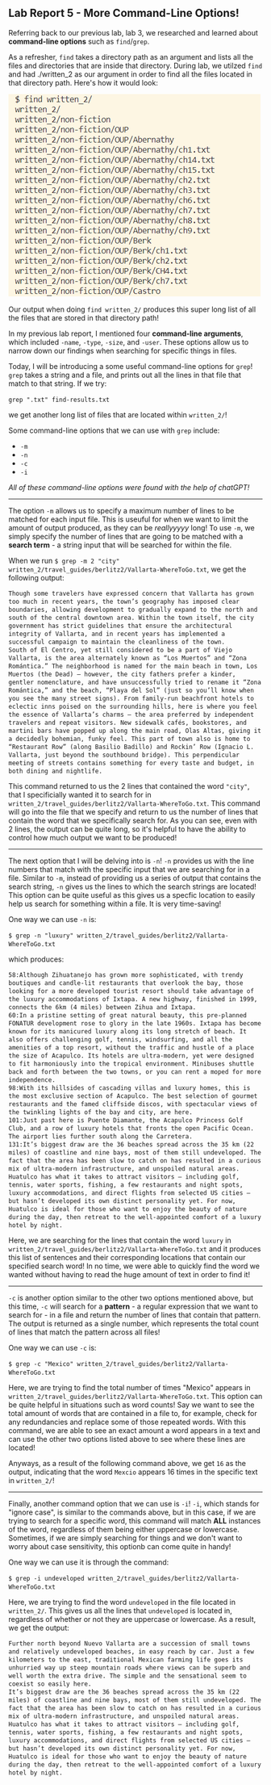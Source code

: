 ## Lab Report 5 - More Command-Line Options!

Referring back to our previous lab, lab 3, we researched and learned about **command-line options** such as `find`/`grep`. 

As a refresher, `find` takes a directory path as an argument and lists all the files and directories that are inside that directory. During lab, we utilzed `find` and had ./written_2 as our argument in order to find all the files located in that directory path. Here's how it would look:

![Image](find_written.png)

Our output when doing `find written_2/` produces this super long list of all the files that are stored in that directory path!

In my previous lab report, I mentioned four **command-line arguments**, which included `-name`, `-type`, `-size`, and `-user`. These options allow us to narrow down our findings when searching for specific things in files.

Today, I will be introducing a some useful command-line options for `grep`! `grep` takes a string and a file, and prints out all the lines in that file that match to that string. If we try:

`grep ".txt" find-results.txt`

we get another long list of files that are located within `written_2/`!

Some command-line options that we can use with `grep` include:
* `-m`
* `-n`
* `-c`
* `-i`

*All of these command-line options were found with the help of chatGPT!*

---

The option `-m` allows us to specify a maximum number of lines to be matched for each input file. This is useuful for when we want to limit the amount of output produced, as they can be *reallyyyyy* long! To use `-m`, we simply specify the number of lines that are going to be matched with a **search term** - a string input that will be searched for within the file.

When we run `$ grep -m 2 "city" written_2/travel_guides/berlitz2/Vallarta-WhereToGo.txt`, we get the following output:

```
Though some travelers have expressed concern that Vallarta has grown too much in recent years, the town’s geography has imposed clear boundaries, allowing development to gradually expand to the north and south of the central downtown area. Within the town itself, the city government has strict guidelines that ensure the architectural integrity of Vallarta, and in recent years has implemented a successful campaign to maintain the cleanliness of the town.
South of El Centro, yet still considered to be a part of Viejo Vallarta, is the area alternately known as “Los Muertos” and “Zona Romántica.” The neighborhood is named for the main beach in town, Los Muertos (the Dead) — however, the city fathers prefer a kinder, gentler nomenclature, and have unsuccessfully tried to rename it “Zona Romántica,” and the beach, “Playa del Sol” (just so you’ll know when you see the many street signs). From family-run beachfront hotels to eclectic inns poised on the surrounding hills, here is where you feel the essence of Vallarta’s charms — the area preferred by independent travelers and repeat visitors. New sidewalk cafés, bookstores, and martini bars have popped up along the main road, Olas Altas, giving it a decidedly bohemian, funky feel. This part of town also is home to “Restaurant Row” (along Basilio Badillo) and Rockin’ Row (Ignacio L. Vallarta, just beyond the southbound bridge). This perpendicular meeting of streets contains something for every taste and budget, in both dining and nightlife.
```

This command returned to us the 2 lines that contained the word `"city"`, that I specificially wanted it to search for in `written_2/travel_guides/berlitz2/Vallarta-WhereToGo.txt`. This command will go into the file that we specify and return to us the number of lines that contain the word that we specifically search for. As you can see, even with 2 lines, the output can be quite long, so it's helpful to have the ability to control how much output we want to be produced!

---

The next option that I will be delving into is `-n`! `-n` provides us with the line numbers that match with the specific input that we are searching for in a file. Similar to `-m`, instead of providing us a series of output that contains the search string, `-n` gives us the lines to which the search strings are located! This option can be quite useful as this gives us a specfic location to easily help us search for something within a file. It is very time-saving!

One way we can use `-n` is:

`$ grep -n "luxury" written_2/travel_guides/berlitz2/Vallarta-WhereToGo.txt`

which produces:

```
58:Although Zihuatanejo has grown more sophisticated, with trendy boutiques and candle-lit restaurants that overlook the bay, those looking for a more developed tourist resort should take advantage of the luxury accommodations of Ixtapa. A new highway, finished in 1999, connects the 6km (4 miles) between Zihua and Ixtapa.
60:In a pristine setting of great natural beauty, this pre-planned FONATUR development rose to glory in the late 1960s. Ixtapa has become known for its manicured luxury along its long stretch of beach. It also offers challenging golf, tennis, windsurfing, and all the amenities of a top resort, without the traffic and hustle of a place the size of Acapulco. Its hotels are ultra-modern, yet were designed to fit harmoniously into the tropical environment. Minibuses shuttle back and forth between the two towns, or you can rent a moped for more independence.
98:With its hillsides of cascading villas and luxury homes, this is the most exclusive section of Acapulco. The best selection of gourmet restaurants and the famed cliffside discos, with spectacular views of the twinkling lights of the bay and city, are here.     
101:Just past here is Puente Diamante, the Acapulco Princess Golf Club, and a row of luxury hotels that fronts the open Pacific Ocean. The airport lies further south along the Carretera.
131:It’s biggest draw are the 36 beaches spread across the 35 km (22 miles) of coastline and nine bays, most of them still undeveloped. The fact that the area has been slow to catch on has resulted in a curious mix of ultra-modern infrastructure, and unspoiled natural areas. Huatulco has what it takes to attract visitors — including golf, tennis, water sports, fishing, a few restaurants and night spots, luxury accommodations, and direct flights from selected US cities — but hasn’t developed its own distinct personality yet. For now, Huatulco is ideal for those who want to enjoy the beauty of nature during the day, then retreat to the well-appointed comfort of a luxury hotel by night.
```

Here, we are searching for the lines that contain the word `luxury` in `written_2/travel_guides/berlitz2/Vallarta-WhereToGo.txt` and it produces this list of sentences and their corresponding locations that contain our specified search word! In no time, we were able to quickly find the word we wanted without having to read the huge amount of text in order to find it!

---

`-c` is another option similar to the other two options mentioned above, but this time, `-c` will search for a **pattern** - a regular expression that we want to search for - in a file and return the number of lines that contain that pattern. The output is returned as a single number, which represents the total count of lines that match the pattern across all files!

One way we can use `-c` is:

`$ grep -c "Mexico" written_2/travel_guides/berlitz2/Vallarta-WhereToGo.txt`

Here, we are trying to find the total number of times "Mexico" appears in `written_2/travel_guides/berlitz2/Vallarta-WhereToGo.txt`. This option can be quite helpful in situations such as word counts! Say we want to see the total amount of words that are contained in a file to, for example, check for any redundancies and replace some of those repeated words. With this command, we are able to see an exact amount a word appears in a text and can use the other two options listed above to see where these lines are located!

Anyways, as a result of the following command above, we get `16` as the output, indicating that the word `Mexcio` appears 16 times in the specific text in `written_2/`!

--- 

Finally, another command option that we can use is `-i`! `-i`, which stands for "ignore case", is similar to the commands above, but in this case, if we are trying to search for a specific word, this command will match **ALL** instances of the word, regardless of them being either uppercase or lowercase. Sometimes, if we are simply searching for things and we don't want to worry about case sensitivity, this optionb can come quite in handy!

One way we can use it is through the command:

`$ grep -i undeveloped written_2/travel_guides/berlitz2/Vallarta-WhereToGo.txt`

Here, we are trying to find the word `undeveloped` in the file located in `written_2/`. This gives us all the lines that `undeveloped` is located in, regardless of whether or not they are uppercase or lowercase. As a result, we get the output: 

```
Further north beyond Nuevo Vallarta are a succession of small towns and relatively undeveloped beaches, in easy reach by car. Just a few kilometers to the east, traditional Mexican farming life goes its unhurried way up steep mountain roads where views can be superb and well worth the extra drive. The simple and the sensational seem to coexist so easily here.
It’s biggest draw are the 36 beaches spread across the 35 km (22 miles) of coastline and nine bays, most of them still undeveloped. The fact that the area has been slow to catch on has resulted in a curious mix of ultra-modern infrastructure, and unspoiled natural areas. Huatulco has what it takes to attract visitors — including golf, tennis, water sports, fishing, a few restaurants and night spots, luxury accommodations, and direct flights from selected US cities — but hasn’t developed its own distinct personality yet. For now, Huatulco is ideal for those who want to enjoy the beauty of nature during the day, then retreat to the well-appointed comfort of a luxury hotel by night.
```










